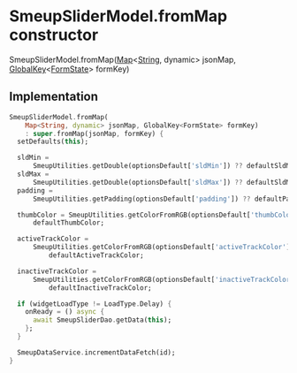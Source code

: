 


# SmeupSliderModel.fromMap constructor







SmeupSliderModel.fromMap([Map](https://api.flutter.dev/flutter/dart-core/Map-class.html)&lt;[String](https://api.flutter.dev/flutter/dart-core/String-class.html), dynamic> jsonMap, [GlobalKey](https://api.flutter.dev/flutter/widgets/GlobalKey-class.html)&lt;[FormState](https://api.flutter.dev/flutter/widgets/FormState-class.html)> formKey)





## Implementation

```dart
SmeupSliderModel.fromMap(
    Map<String, dynamic> jsonMap, GlobalKey<FormState> formKey)
    : super.fromMap(jsonMap, formKey) {
  setDefaults(this);

  sldMin =
      SmeupUtilities.getDouble(optionsDefault['sldMin']) ?? defaultSldMin;
  sldMax =
      SmeupUtilities.getDouble(optionsDefault['sldMax']) ?? defaultSldMax;
  padding =
      SmeupUtilities.getPadding(optionsDefault['padding']) ?? defaultPadding;

  thumbColor = SmeupUtilities.getColorFromRGB(optionsDefault['thumbColor']) ??
      defaultThumbColor;

  activeTrackColor =
      SmeupUtilities.getColorFromRGB(optionsDefault['activeTrackColor']) ??
          defaultActiveTrackColor;

  inactiveTrackColor =
      SmeupUtilities.getColorFromRGB(optionsDefault['inactiveTrackColor']) ??
          defaultInactiveTrackColor;

  if (widgetLoadType != LoadType.Delay) {
    onReady = () async {
      await SmeupSliderDao.getData(this);
    };
  }

  SmeupDataService.incrementDataFetch(id);
}
```







